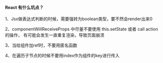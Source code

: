 #### React 有什么坑点？

1、Jsx做表达式判断的时候，需要强转为boolean类型，要不然会render出来0

2、componentWillReceiveProps 中尽量不要使用 this.setState 或者 call action 的操作， 有可能会发生一直重复渲染，导致页面崩溃

3、当给组件加ref时，不要用匿名函数

4、在遍历子节点的时候不要用index作为组件的key进行传入

##### 